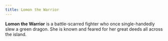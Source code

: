 ```yaml
---
title: Lomon the Warrior
---
```


**Lomon the Warrior** is a battle-scarred fighter who once single-handedly slew a green dragon. She is known and feared for her great deeds all across the island.
